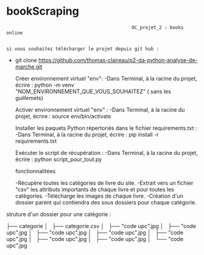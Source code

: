 # bookScraping

                                                  OC_projet_2 : books online
                                                  

    si vous souhaitez télécharger le projet depuis git hub :
- git clone https://github.com/thomas-claireau/p2-da-python-analyse-de-marche.git

    Créer environnement virtuel "env":
-Dans Terminal, à la racine du projet, écrire : python -m venv "NOM_ENVIRONNEMENT_QUE_VOUS_SOUHAITEZ" ( sans les guillemets)

    Activer environnement virtuel "env" :
-Dans Terminal, à la racine du projet, écrire : source env/bin/activate

    Installer les paquets Python répertoriés dans le fichier requirements.txt :
-Dans Terminal, à la racine du projet, écrire : pip install -r requirements.txt

    Exécuter le script de récupération :
-Dans Terminal, à la racine du projet, écrire : python script_pour_tout.py

    fonctionnalitées 

    -Récupère toutes les catégories de livre du site.
    -Extrait vers un fichier "csv" les attributs importants de chaque livre et pour toutes les catégories.
    -Télécharge les images de chaque livre.
    -Création d'un dossier parent qui contiendra des sous dossiers pour chaque catégorie.

struture d'un dossier pour une catégorie :

├── categorie
│   ├── categorie.csv
│   ├── "code upc".jpg
│   ├── "code upc".jpg
│   ├── "code upc".jpg
│   ├── "code upc".jpg
│   ├── "code upc".jpg
│   ├── "code upc".jpg
│   ├── "code upc".jpg
│   └── "code upc".jpg

